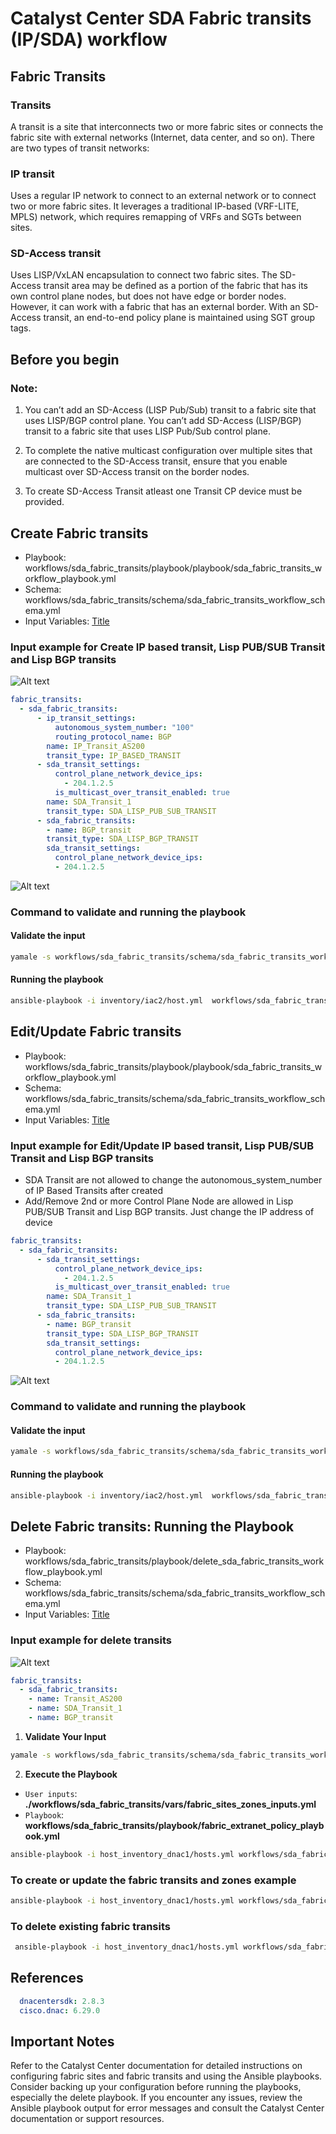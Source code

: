 # Catalyst Center SDA Fabric transits (IP/SDA) workflow

## Fabric Transits

### Transits
A transit is a site that interconnects two or more fabric sites or connects the fabric site with external networks (Internet, data center, and so on). There are two types of transit networks:

### IP transit
Uses a regular IP network to connect to an external network or to connect two or more fabric sites. It leverages a traditional IP-based (VRF-LITE, MPLS) network, which requires remapping of VRFs and SGTs between sites.

### SD-Access transit
Uses LISP/VxLAN encapsulation to connect two fabric sites. The SD-Access transit area may be defined as a portion of the fabric that has its own control plane nodes, but does not have edge or border nodes. However, it can work with a fabric that has an external border. With an SD-Access transit, an end-to-end policy plane is maintained using SGT group tags.

## Before you begin

### Note:
1. You can’t add an SD-Access (LISP Pub/Sub) transit to a fabric site that uses LISP/BGP control plane. You can’t add SD-Access (LISP/BGP) transit to a fabric site that uses LISP Pub/Sub control plane.

2. To complete the native multicast configuration over multiple sites that are connected to the SD-Access transit, ensure that you enable multicast over SD-Access transit on the border nodes.

3. To create SD-Access Transit atleast one Transit CP device must be provided. 

## Create Fabric transits
- Playbook: workflows/sda_fabric_transits/playbook/playbook/sda_fabric_transits_workflow_playbook.yml
- Schema: workflows/sda_fabric_transits/schema/sda_fabric_transits_workflow_schema.yml
- Input Variables: [Title](vars/sda_fabric_transits_workflow_inputs.yml)

### Input example for Create IP based transit, Lisp PUB/SUB Transit and Lisp BGP transits
![Alt text](images/image.png)
``` yaml
fabric_transits:
  - sda_fabric_transits:
      - ip_transit_settings:
          autonomous_system_number: "100"
          routing_protocol_name: BGP
        name: IP_Transit_AS200
        transit_type: IP_BASED_TRANSIT
      - sda_transit_settings:
          control_plane_network_device_ips:
            - 204.1.2.5
          is_multicast_over_transit_enabled: true
        name: SDA_Transit_1
        transit_type: SDA_LISP_PUB_SUB_TRANSIT
      - sda_fabric_transits:
        - name: BGP_transit
        transit_type: SDA_LISP_BGP_TRANSIT
        sda_transit_settings:
          control_plane_network_device_ips:
          - 204.1.2.5
```

![Alt text](images/image-1.png)

### Command to validate and running the playbook

#### Validate the input
``` bash
yamale -s workflows/sda_fabric_transits/schema/sda_fabric_transits_workflow_schema.yml workflows/sda_fabric_transits/vars/sda_fabric_transits_workflow_inputs.yml
```
#### Running the playbook
``` bash
ansible-playbook -i inventory/iac2/host.yml  workflows/sda_fabric_transits/playbook/sda_fabric_transits_workflow_playbook.yml --e  VARS_FILE_PATH=../vars/sda_fabric_transits_workflow_inputs.yml > logs/transits.log -vvvvvv  
```

## Edit/Update Fabric transits
- Playbook: workflows/sda_fabric_transits/playbook/playbook/sda_fabric_transits_workflow_playbook.yml
- Schema: workflows/sda_fabric_transits/schema/sda_fabric_transits_workflow_schema.yml
- Input Variables: [Title](vars/sda_fabric_transits_workflow_inputs.yml)

### Input example for Edit/Update IP based transit, Lisp PUB/SUB Transit and Lisp BGP transits

- SDA Transit are not allowed to change the autonomous_system_number of IP Based Transits after created
- Add/Remove 2nd or more Control Plane Node are allowed in Lisp PUB/SUB Transit and Lisp BGP transits. Just change the IP address of device

``` yaml
fabric_transits:
  - sda_fabric_transits:
      - sda_transit_settings:
          control_plane_network_device_ips:
            - 204.1.2.5
          is_multicast_over_transit_enabled: true
        name: SDA_Transit_1
        transit_type: SDA_LISP_PUB_SUB_TRANSIT
      - sda_fabric_transits:
        - name: BGP_transit
        transit_type: SDA_LISP_BGP_TRANSIT
        sda_transit_settings:
          control_plane_network_device_ips:
          - 204.1.2.5
```

![Alt text](./images/image-3.png)
### Command to validate and running the playbook

#### Validate the input
``` bash
yamale -s workflows/sda_fabric_transits/schema/sda_fabric_transits_workflow_schema.yml workflows/sda_fabric_transits/vars/sda_fabric_transits_workflow_inputs.yml
```
#### Running the playbook
``` bash
ansible-playbook -i inventory/iac2/host.yml  workflows/sda_fabric_transits/playbook/sda_fabric_transits_workflow_playbook.yml --e  VARS_FILE_PATH=../vars/sda_fabric_transits_workflow_inputs.yml > logs/transits.log -vvvvvv  
```

## Delete Fabric transits: Running the Playbook
- Playbook: workflows/sda_fabric_transits/playbook/delete_sda_fabric_transits_workflow_playbook.yml
- Schema: workflows/sda_fabric_transits/schema/sda_fabric_transits_workflow_schema.yml
- Input Variables: [Title](vars/sda_fabric_transits_workflow_inputs.yml)

### Input example for delete transits
![Alt text](images/image-2.png)

``` yaml
fabric_transits:
  - sda_fabric_transits:
    - name: Transit_AS200
    - name: SDA_Transit_1
    - name: BGP_transit
```

1. **Validate Your Input**

```bash
yamale -s workflows/sda_fabric_transits/schema/sda_fabric_transits_workflow_schema.yml workflows/sda_fabric_transits/vars/sda_fabric_transits_workflow_inputs.yml
```
2. **Execute the Playbook**
- ``User inputs``: **./workflows/sda_fabric_transits/vars/fabric_sites_zones_inputs.yml**
- ``Playbook``: **workflows/sda_fabric_transits/playbook/fabric_extranet_policy_playbook.yml**
```bash
ansible-playbook -i host_inventory_dnac1/hosts.yml workflows/sda_fabric_transits/playbook/sda_fabric_transits_workflow_playbook.yml --e VARS_FILE_PATH=<your input file>
```
###  To create or update the fabric transits and zones example
```bash
ansible-playbook -i host_inventory_dnac1/hosts.yml workflows/sda_fabric_transits/playbook/sda_fabric_transits_workflow_playbook.yml --e VARS_FILE_PATH=../vars/sda_fabric_transits_workflow_inputs.yml
```
###  To delete existing fabric transits
```bash
 ansible-playbook -i host_inventory_dnac1/hosts.yml workflows/sda_fabric_transits/playbook/delete_sda_fabric_transits_workflow_playbook.yml --e VARS_FILE_PATH=../vars/sda_fabric_transits_workflow_inputs.yml
```
## References

``` yaml
  dnacentersdk: 2.8.3
  cisco.dnac: 6.29.0
```

## Important Notes
Refer to the Catalyst Center documentation for detailed instructions on configuring fabric sites and fabric transits and using the Ansible playbooks.
Consider backing up your configuration before running the playbooks, especially the delete playbook.
If you encounter any issues, review the Ansible playbook output for error messages and consult the Catalyst Center documentation or support resources.
